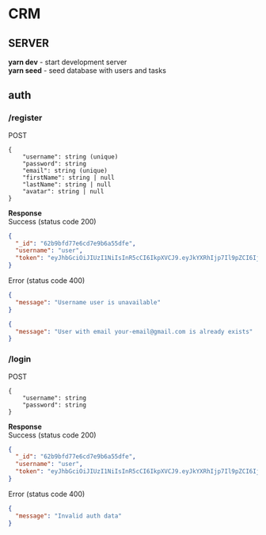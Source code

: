 # CRM

## SERVER

__yarn dev__ - start development server  
__yarn seed__ - seed database with users and tasks

## auth

### /register

POST

```
{
    "username": string (unique)
    "password": string
    "email": string (unique)
    "firstName": string | null
    "lastName": string | null
    "avatar": string | null
}
```

__Response__  
Success (status code 200)

```json
{
  "_id": "62b9bfd77e6cd7e9b6a55dfe",
  "username": "user",
  "token": "eyJhbGciOiJIUzI1NiIsInR5cCI6IkpXVCJ9.eyJkYXRhIjp7Il9pZCI6IjYyYjliZmQ3N2U2Y2Q3ZTliNmE1NWRmZSIsInVzZXJuYW1lIjoidXNlciJ9LCJpYXQiOjE2NTYzNDM2MDYsImV4cCI6MTY1ODkzNTYwNn0._EPX6gUTsFcHBAXwhYqA8u05zeshA4XPuBMPtJXOrHw"
}
```

Error (status code 400)

```json
{
  "message": "Username user is unavailable"
}
```

```json
{
  "message": "User with email your-email@gmail.com is already exists"
}
```

### /login

POST

```
{
    "username": string
    "password": string
}
```

__Response__  
Success (status code 200)

```json
{
  "_id": "62b9bfd77e6cd7e9b6a55dfe",
  "username": "user",
  "token": "eyJhbGciOiJIUzI1NiIsInR5cCI6IkpXVCJ9.eyJkYXRhIjp7Il9pZCI6IjYyYjliZmQ3N2U2Y2Q3ZTliNmE1NWRmZSIsInVzZXJuYW1lIjoidXNlciJ9LCJpYXQiOjE2NTYzNDM2MDYsImV4cCI6MTY1ODkzNTYwNn0._EPX6gUTsFcHBAXwhYqA8u05zeshA4XPuBMPtJXOrHw"
}
```
Error (status code 400)

```json
{
  "message": "Invalid auth data"
}
```
